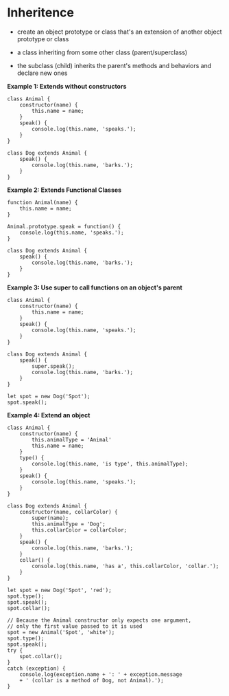 # Inheritence
- create an object prototype or class that's an extension of another object prototype or class

- a class inheriting from some other class (parent/superclass)

- the subclass (child) inherits the parent's methods and behaviors and declare new ones

**Example 1: Extends without constructors**

```
class Animal {
    constructor(name) {
        this.name = name;
    }
    speak() {
        console.log(this.name, 'speaks.');
    }
}

class Dog extends Animal {
    speak() {
        console.log(this.name, 'barks.');
    }
}
```

**Example 2: Extends Functional Classes**

```
function Animal(name) {
    this.name = name;
}

Animal.prototype.speak = function() {
    console.log(this.name, 'speaks.');
}

class Dog extends Animal {
    speak() {
        console.log(this.name, 'barks.');
    }
}
```

**Example 3: Use super to call functions on an object's parent**

```
class Animal {
    constructor(name) {
        this.name = name;
    }
    speak() {
        console.log(this.name, 'speaks.');
    }
}

class Dog extends Animal {
    speak() {
        super.speak();
        console.log(this.name, 'barks.');
    }
}

let spot = new Dog('Spot');
spot.speak();
```

**Example 4: Extend an object**

```
class Animal {
    constructor(name) {
        this.animalType = 'Animal'
        this.name = name;
    }
    type() {
        console.log(this.name, 'is type', this.animalType);
    }
    speak() {
        console.log(this.name, 'speaks.');
    }
}

class Dog extends Animal {
    constructor(name, collarColor) {
        super(name);
        this.animalType = 'Dog';
        this.collarColor = collarColor;
    }
    speak() {
        console.log(this.name, 'barks.');
    }
    collar() {
        console.log(this.name, 'has a', this.collarColor, 'collar.');
    }
}

let spot = new Dog('Spot', 'red');
spot.type();
spot.speak();
spot.collar();

// Because the Animal constructor only expects one argument,
// only the first value passed to it is used
spot = new Animal('Spot', 'white');
spot.type();
spot.speak();
try {
    spot.collar();
}
catch (exception) {
    console.log(exception.name + ': ' + exception.message
    + ' (collar is a method of Dog, not Animal).');
}
```